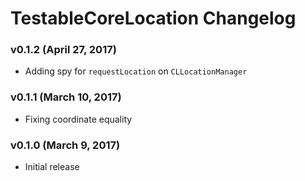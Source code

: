 TestableCoreLocation Changelog
==============================

### v0.1.2 (April 27, 2017)
 - Adding spy for `requestLocation` on `CLLocationManager`

### v0.1.1 (March 10, 2017)
 - Fixing coordinate equality

### v0.1.0 (March 9, 2017)
 - Initial release

